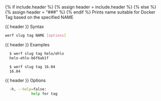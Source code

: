 {% if include.header %}
{% assign header = include.header %}
{% else %}
{% assign header = "###" %}
{% endif %}
Prints name suitable for Docker Tag based on the specified NAME

{{ header }} Syntax

```bash
werf slug tag NAME [options]
```

{{ header }} Examples

```bash
  $ werf slug tag helo/ehlo
  helo-ehlo-b6f6ab1f

  $ werf slug tag 16.04
  16.04
```

{{ header }} Options

```bash
  -h, --help=false:
            help for tag
```

